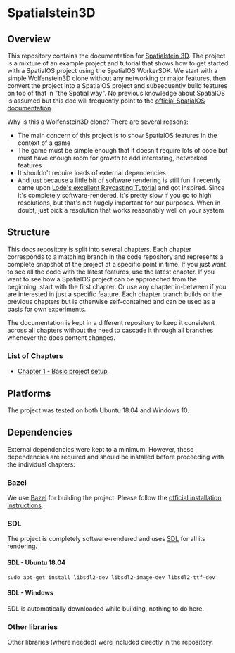 # Spatialstein3D
## Overview
This repository contains the documentation for [Spatialstein 3D](https://github.com/improbable-andreaskrugersen/spatialstein3d). The project is a mixture of an example project and tutorial that shows how to get started with a SpatialOS project using the SpatialOS WorkerSDK. We start with a simple Wolfenstein3D clone without any networking or major features, then convert the project into a SpatialOS project and subsequently build features on top of that in "the Spatial way". No previous knowledge about SpatialOS is assumed but this doc will frequently point to the [official SpatialOS documentation](https://documentation.improbable.io).

Why is this a Wolfenstein3D clone? There are several reasons:
- The main concern of this project is to show SpatialOS features in the context of a game
- The game must be simple enough that it doesn't require lots of code but must have enough room for growth to add interesting, networked features
- It shouldn't require loads of external dependencies
- And just because a little bit of software rendering is still fun. I recently came upon [Lode's excellent Raycasting Tutorial](https://lodev.org/cgtutor/raycasting.html) and got inspired. Since it's completely software-rendered, it's pretty slow if you go to high resolutions, but that's not hugely important for our purposes. When in doubt, just pick a resolution that works reasonably well on your system

## Structure
This docs repository is split into several chapters. Each chapter corresponds to a matching branch in the code repository and represents a complete snapshot of the project at a specific point in time. If you just want to see all the code with the latest features, use the latest chapter. If you want to see how a SpatialOS project can be approached from the beginning, start with the first chapter. Or use any chapter in-between if you are interested in just a specific feature. Each chapter branch builds on the previous chapters but is otherwise self-contained and can be used as a basis for own experiments.

The documentation is kept in a different repository to keep it consistent across all chapters without the need to cascade it through all branches whenever the docs content changes.

### List of Chapters
- [Chapter 1 - Basic project setup](chapter1.md)

## Platforms
The project was tested on both Ubuntu 18.04 and Windows 10.

## Dependencies
External dependencies were kept to a minimum. However, these dependencies are required and should be installed before proceeding with the individual chapters:

### Bazel
We use [Bazel](https://bazel.build/) for building the project. Please follow the [official installation instructions](https://docs.bazel.build/versions/master/install.html).

### SDL
The project is completely software-rendered and uses [SDL](https://www.libsdl.org/) for all its rendering.

#### SDL - Ubuntu 18.04

`sudo apt-get install libsdl2-dev libsdl2-image-dev libsdl2-ttf-dev`

#### SDL - Windows

SDL is automatically downloaded while building, nothing to do here.

### Other libraries
Other libraries (where needed) were included directly in the repository.
